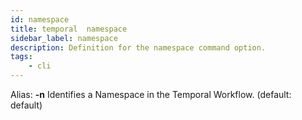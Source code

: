 ```yaml
---
id: namespace
title: temporal  namespace
sidebar_label: namespace
description: Definition for the namespace command option.
tags:
	- cli
---
```


Alias: **-n**
Identifies a Namespace in the Temporal Workflow. (default: default)
